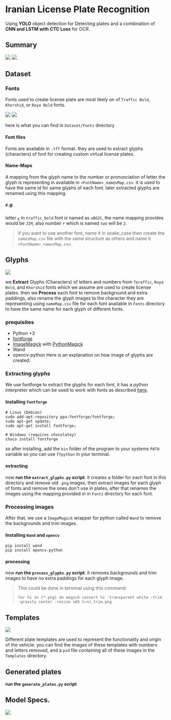 # Iranian License Plate Recognition

Using **YOLO** object detection for Detecting plates and a combination of **CNN and LSTM with CTC Loss** for OCR.

## Summary

![](Assets/YoLo.png)
![](Assets/CNN_LSTM_CTC.png)


## Dataset

### Fonts

Fonts used to create license plate are most likely on of `Traffic Bold`, `Khorshid`, or `Roya Bold` fonts.

![](Assets/license_plate_fonts1.png)
![](Assets/license_plate_fonts2.png)

here is what you can find in `Dataset/Fonts` directory

#### Font files

Fonts are available in `.tff` format. they are used to extract glyphs (characters) of font for creating custom virtual license plates.

#### Name-Maps

A mapping from the glyph name to the number or pronunciation of letter the glyph is representing in available in `<FontName>_namesMap.csv`. it is used to have the same id for same glyphs of each font. later extracted glyphs are renamed using this mapping.

##### e.g.

letter `ج` in `traffic_bold` font is named as `u062C`, the name mapping provides would be `JIM`, also number `۲` which is named `two` will be `2`.

> if you want to use another font, name it in snake_case then create the `namesMap.csv` file with the same structure as others and name it `<FontName>_namesMap.csv`.

## Glyphs

![](Assets/extracting_and_processing_glyphs.png)

we **Extract** Glyphs (Characters) of letters and numbers from `Teraffic`, `Roya Bold`, and `Khorshid` fonts which we assume are used to create license plates. then we **Process** each font to remove background and extra paddings, also rename the glyph images to the character they are representing using `nameMap.csv` file for each font available in `Fonts` directory to have the same name for each glyph of different fonts.

### prequisites

- Python +3
- [fontforge](https://github.com/fontforge/fontforge)
- [ImageMagick](https://github.com/ImageMagick/ImageMagick) with  [PythonMagick](https://github.com/ImageMagick/PythonMagick)
- Wand
- opencv-python
Here is an explanation on how image of glyphs are created:

### Extracting glyphs

We use fontforge to extract the glyphs for each font, it has a python interpreter which can be used to work with fonts as described [here](http://fontforge.github.io/en-US/documentation/scripting/python/#Glyph).

#### Installing `fontforge`

```shell
# Linux (Debian)
sudo add-apt-repository ppa:fontforge/fontforge;
sudo apt-get update;
sudo apt-get install fontforge;

# Windows (requires chocolatey)
choco install fontforge
```

so after installing, add the `bin` folder of the program to your systems `PATH` variable so you can use `ffpython` in your terminal.

#### extracting

now **run the `extract_glyphs.py` script**. it creates a folder for each font in this directory and remove old `.png` images, then extract images for each glyph of fonts and remove the ones don't use in plates, after that renames the images using the mapping provided in in `Fonts` directory for each font.

### Processing images

After that, we use a `ImageMagick` wrapper for python called `Wand` to remove the backgrounds and trim images.

#### Installing `Wand` and `opencv`

```shell
pip install wand
pip install opencv-python
```
#### processing

now **run the `process_glyphs.py` script**. it removes backgrounds and trim images to have no extra paddings for each glyph image.

> This could be done in terminal using this command:
>
> `for %i in (*.png) do magick convert %i -transparent white -trim -gravity center -resize x65 %~ni_trim.png`


## Templates

![](Assets/plate_templates.png)

Different plate templates are used to represent the functionality and origin of the vehicle. you can find the images of these templates with numbers and letters removed, and a `psd` file containing all of these images in the `Templates` directory.

## Generated plates
**run the `generate_plates.py` script**


## Model Specs.

![](https://camo.githubusercontent.com/c756a5d464b9189f0ed72e3b156898c5e056d5f5/687474703a2f2f63732e636d752e6564752f7e79756e7469616e642f4f43522d322e6a7067)
